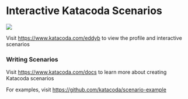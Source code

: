 # Interactive Katacoda Scenarios

[![](http://shields.katacoda.com/katacoda/eddyb/count.svg)](https://www.katacoda.com/eddyb "Get your profile on Katacoda.com")

Visit https://www.katacoda.com/eddyb to view the profile and interactive scenarios

### Writing Scenarios
Visit https://www.katacoda.com/docs to learn more about creating Katacoda scenarios

For examples, visit https://github.com/katacoda/scenario-example
